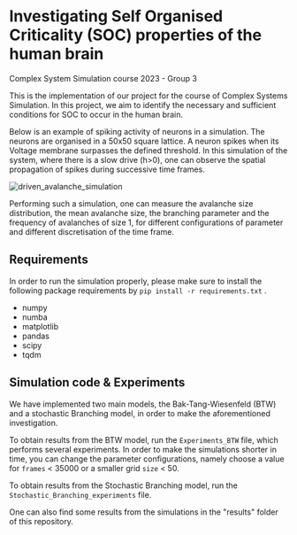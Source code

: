 # Investigating Self Organised Criticality (SOC) properties of the human brain
Complex System Simulation course 2023 - Group 3 

This is the implementation of our project for the course of Complex Systems Simulation. 
In this project, we aim to identify the necessary and sufficient conditions for SOC to occur in the human brain.

Below is an example of spiking activity of neurons in a simulation. The neurons are organised in a 50x50 square lattice. A neuron spikes when its Voltage membrane surpasses the defined threshold. 
In this simulation of the system, where there is a slow drive (h>0), one can observe the spatial propagation of spikes during successive time frames. 


![driven_avalanche_simulation](https://github.com/arendgeerlofs/CSS/assets/113594011/d2b5da60-7f12-4510-ba7b-6f978052a5e2)


Performing such a simulation, one can measure the avalanche size distribution, the mean avalanche size, the branching parameter and the frequency of avalanches of size 1, for different configurations of parameter and different discretisation of the time frame.

## Requirements
In order to run the simulation properly, please make sure to install the following package requirements by `pip install -r requirements.txt` .

* numpy
* numba
* matplotlib
* pandas
* scipy
* tqdm

## Simulation code & Experiments
We have implemented two main models, the Bak-Tang-Wiesenfeld (BTW) and a stochastic Branching model, in order to make the aforementioned investigation. 

To obtain results from the BTW model, run the `Experiments_BTW` file, which performs several experiments. 
In order to make the simulations shorter in time, you can change the parameter configurations, namely choose a value for `frames` < 35000 or a smaller grid `size` < 50.


To obtain results from the Stochastic Branching model, run the `Stochastic_Branching_experiments` file.

One can also find some results from the simulations in the "results" folder of this repository. 

